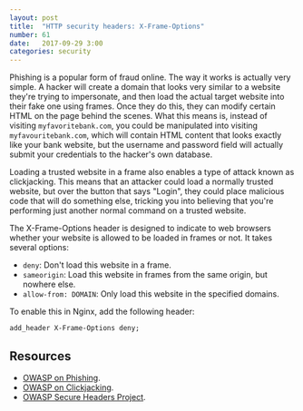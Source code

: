 ```yaml
---
layout: post
title:  "HTTP security headers: X-Frame-Options"
number: 61
date:   2017-09-29 3:00
categories: security
---
```

Phishing is a popular form of fraud online. The way it works is actually very simple. A hacker will create a domain that looks very similar to a website they're trying to impersonate, and then load the actual target website into their fake one using frames. Once they do this, they can modify certain HTML on the page behind the scenes. What this means is, instead of visiting `myfavoritebank.com`, you could be manipulated into visiting `myfavouritebank.com`, which will contain HTML content that looks exactly like your bank website, but the username and password field will actually submit your credentials to the hacker's own database.

Loading a trusted website in a frame also enables a type of attack known as clickjacking. This means that an attacker could load a normally trusted website, but over the button that says "Login", they could place malicious code that will do something else, tricking you into believing that you're performing just another normal command on a trusted website.

The X-Frame-Options header is designed to indicate to web browsers whether your website is allowed to be loaded in frames or not. It takes several options:
- `deny`: Don't load this website in a frame.
- `sameorigin`: Load this website in frames from the same origin, but nowhere else.
- `allow-from: DOMAIN`: Only load this website in the specified domains.

To enable this in Nginx, add the following header:

```nginx
add_header X-Frame-Options deny;
```

## Resources
- [OWASP on Phishing](https://www.owasp.org/index.php/Phishing).
- [OWASP on Clickjacking](https://www.owasp.org/index.php/Clickjacking).
- [OWASP Secure Headers Project](https://www.owasp.org/index.php/OWASP_Secure_Headers_Project#xfo).